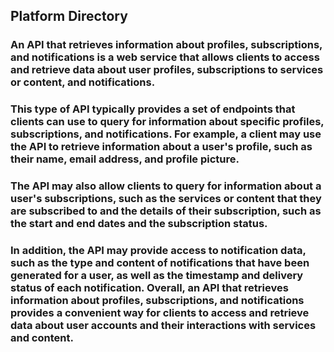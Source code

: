 ## Platform Directory

### An API that retrieves information about profiles, subscriptions, and notifications is a web service that allows clients to access and retrieve data about user profiles, subscriptions to services or content, and notifications. 

### This type of API typically provides a set of endpoints that clients can use to query for information about specific profiles, subscriptions, and notifications. For example, a client may use the API to retrieve information about a user's profile, such as their name, email address, and profile picture. 

### The API may also allow clients to query for information about a user's subscriptions, such as the services or content that they are subscribed to and the details of their subscription, such as the start and end dates and the subscription status. 

### In addition, the API may provide access to notification data, such as the type and content of notifications that have been generated for a user, as well as the timestamp and delivery status of each notification. Overall, an API that retrieves information about profiles, subscriptions, and notifications provides a convenient way for clients to access and retrieve data about user accounts and their interactions with services and content.